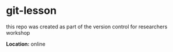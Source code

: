 # git-lesson

this repo was created as part of the version control for researchers workshop  

**Location:** online 
